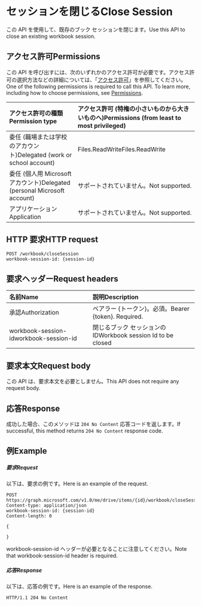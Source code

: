 # <a name="close-session"></a><span data-ttu-id="4dd8e-101">セッションを閉じる</span><span class="sxs-lookup"><span data-stu-id="4dd8e-101">Close Session</span></span>

<span data-ttu-id="4dd8e-102">この API を使用して、既存のブック セッションを閉じます。</span><span class="sxs-lookup"><span data-stu-id="4dd8e-102">Use this API to close an existing workbook session.</span></span> 

## <a name="permissions"></a><span data-ttu-id="4dd8e-103">アクセス許可</span><span class="sxs-lookup"><span data-stu-id="4dd8e-103">Permissions</span></span>
<span data-ttu-id="4dd8e-p101">この API を呼び出すには、次のいずれかのアクセス許可が必要です。アクセス許可の選択方法などの詳細については、「[アクセス許可](../../../concepts/permissions_reference.md)」を参照してください。</span><span class="sxs-lookup"><span data-stu-id="4dd8e-p101">One of the following permissions is required to call this API. To learn more, including how to choose permissions, see [Permissions](../../../concepts/permissions_reference.md).</span></span>

|<span data-ttu-id="4dd8e-106">アクセス許可の種類</span><span class="sxs-lookup"><span data-stu-id="4dd8e-106">Permission type</span></span>      | <span data-ttu-id="4dd8e-107">アクセス許可 (特権の小さいものから大きいものへ)</span><span class="sxs-lookup"><span data-stu-id="4dd8e-107">Permissions (from least to most privileged)</span></span>              |
|:--------------------|:---------------------------------------------------------|
|<span data-ttu-id="4dd8e-108">委任 (職場または学校のアカウント)</span><span class="sxs-lookup"><span data-stu-id="4dd8e-108">Delegated (work or school account)</span></span> | <span data-ttu-id="4dd8e-109">Files.ReadWrite</span><span class="sxs-lookup"><span data-stu-id="4dd8e-109">Files.ReadWrite</span></span>    |
|<span data-ttu-id="4dd8e-110">委任 (個人用 Microsoft アカウント)</span><span class="sxs-lookup"><span data-stu-id="4dd8e-110">Delegated (personal Microsoft account)</span></span> | <span data-ttu-id="4dd8e-111">サポートされていません。</span><span class="sxs-lookup"><span data-stu-id="4dd8e-111">Not supported.</span></span>    |
|<span data-ttu-id="4dd8e-112">アプリケーション</span><span class="sxs-lookup"><span data-stu-id="4dd8e-112">Application</span></span> | <span data-ttu-id="4dd8e-113">サポートされていません。</span><span class="sxs-lookup"><span data-stu-id="4dd8e-113">Not supported.</span></span> |

## <a name="http-request"></a><span data-ttu-id="4dd8e-114">HTTP 要求</span><span class="sxs-lookup"><span data-stu-id="4dd8e-114">HTTP request</span></span>
<!-- { "blockType": "ignored" } -->
```http
POST /workbook/closeSession
workbook-session-id: {session-id}
```
## <a name="request-headers"></a><span data-ttu-id="4dd8e-115">要求ヘッダー</span><span class="sxs-lookup"><span data-stu-id="4dd8e-115">Request headers</span></span>
| <span data-ttu-id="4dd8e-116">名前</span><span class="sxs-lookup"><span data-stu-id="4dd8e-116">Name</span></span>       | <span data-ttu-id="4dd8e-117">説明</span><span class="sxs-lookup"><span data-stu-id="4dd8e-117">Description</span></span>|
|:---------------|:----------|
| <span data-ttu-id="4dd8e-118">承認</span><span class="sxs-lookup"><span data-stu-id="4dd8e-118">Authorization</span></span>  | <span data-ttu-id="4dd8e-p102">ベアラー {トークン}。必須。</span><span class="sxs-lookup"><span data-stu-id="4dd8e-p102">Bearer {token}. Required.</span></span> | | <span data-ttu-id="4dd8e-121">Workbook-Session-Id</span><span class="sxs-lookup"><span data-stu-id="4dd8e-121">Workbook-Session-Id</span></span>  | <span data-ttu-id="4dd8e-p103">変更を保持するかどうかを決定するブック セッション ID。省略可能。</span><span class="sxs-lookup"><span data-stu-id="4dd8e-p103">Workbook session Id that determines if changes are persisted or not. Optional.</span></span>|
| <span data-ttu-id="4dd8e-124">workbook-session-id</span><span class="sxs-lookup"><span data-stu-id="4dd8e-124">workbook-session-id</span></span> | <span data-ttu-id="4dd8e-125">閉じるブック セッションの ID</span><span class="sxs-lookup"><span data-stu-id="4dd8e-125">Workbook session Id to be closed</span></span> |

## <a name="request-body"></a><span data-ttu-id="4dd8e-126">要求本文</span><span class="sxs-lookup"><span data-stu-id="4dd8e-126">Request body</span></span>
<span data-ttu-id="4dd8e-127">この API は、要求本文を必要としません。</span><span class="sxs-lookup"><span data-stu-id="4dd8e-127">This API does not require any request body.</span></span>

## <a name="response"></a><span data-ttu-id="4dd8e-128">応答</span><span class="sxs-lookup"><span data-stu-id="4dd8e-128">Response</span></span>

<span data-ttu-id="4dd8e-129">成功した場合、このメソッドは `204 No Content` 応答コードを返します。</span><span class="sxs-lookup"><span data-stu-id="4dd8e-129">If successful, this method returns `204 No Content` response code.</span></span>

## <a name="example"></a><span data-ttu-id="4dd8e-130">例</span><span class="sxs-lookup"><span data-stu-id="4dd8e-130">Example</span></span>
##### <a name="request"></a><span data-ttu-id="4dd8e-131">要求</span><span class="sxs-lookup"><span data-stu-id="4dd8e-131">Request</span></span>
<span data-ttu-id="4dd8e-132">以下は、要求の例です。</span><span class="sxs-lookup"><span data-stu-id="4dd8e-132">Here is an example of the request.</span></span>
<!-- {
  "blockType": "request",
  "name": "close_excel_session"
}-->
```http
POST https://graph.microsoft.com/v1.0/me/drive/items/{id}/workbook/closeSession
Content-type: application/json
workbook-session-id: {session-id}
Content-length: 0

{

}
```

<span data-ttu-id="4dd8e-133">workbook-session-id ヘッダーが必要となることに注意してください。</span><span class="sxs-lookup"><span data-stu-id="4dd8e-133">Note that workbook-session-id header is required.</span></span> 


##### <a name="response"></a><span data-ttu-id="4dd8e-134">応答</span><span class="sxs-lookup"><span data-stu-id="4dd8e-134">Response</span></span>
<span data-ttu-id="4dd8e-135">以下は、応答の例です。</span><span class="sxs-lookup"><span data-stu-id="4dd8e-135">Here is an example of the response.</span></span> 

<!-- {
  "blockType": "response",
  "truncated": true
} -->
```http
HTTP/1.1 204 No Content
```

<!-- {
  "type": "#page.annotation",
  "suppressions": [
    "Warning: close_excel_session//api-reference/v1.0/api/workbook_closesession.md:
      Request includes a non-standard header: workbook-session-id"
  ]
}-->